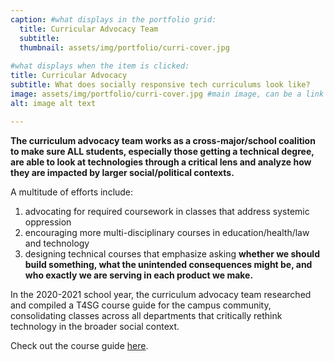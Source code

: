 ```yaml
---
caption: #what displays in the portfolio grid:
  title: Curricular Advocacy Team
  subtitle:   
  thumbnail: assets/img/portfolio/curri-cover.jpg
  
#what displays when the item is clicked:
title: Curricular Advocacy
subtitle: What does socially responsive tech curriculums look like?
image: assets/img/portfolio/curri-cover.jpg #main image, can be a link or a file in assets/img/portfolio
alt: image alt text

---
```

**The curriculum advocacy team works as a cross-major/school coalition to make sure ALL students, especially those getting a technical degree, are able to look at technologies through a critical lens and analyze how they are impacted by larger social/political contexts.**

A multitude of efforts include:
1. advocating for required coursework in classes that address systemic oppression
2. encouraging more multi-disciplinary courses in education/health/law and technology
3. designing technical courses that emphasize asking **whether we should build something, what the unintended consequences might be, and who exactly we are serving in each product we make.**

In the 2020-2021 school year, the curriculum advocacy team researched and compiled a T4SG course guide for the campus community, consolidating classes
across all departments that critically rethink technology in the
broader social context.

Check out the course guide [here](https://docs.google.com/spreadsheets/u/1/d/e/2PACX-1vTS3tjkTO4oTQKSJnFOUOwJo6J-_Gq5DH7b9ue4jxqBKVLtXOfg_7pXb6Gp9GnFjbB_i3if8fdcd9zS/pubhtml).




